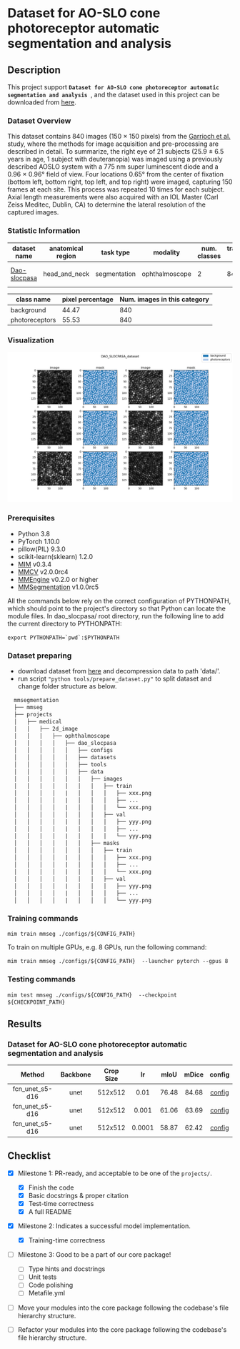 # Dataset for AO-SLO cone photoreceptor automatic segmentation and analysis

## Description

This project support **`Dataset for AO-SLO cone photoreceptor automatic segmentation and analysis `**, and the dataset used in this project can be downloaded from [here](https://people.duke.edu/~sf59/Chiu_BOE_2013_dataset.htm).

### Dataset Overview

This dataset contains 840 images (150 × 150 pixels) from the [Garrioch et al.](https://opg.optica.org/boe/fulltext.cfm?uri=boe-4-6-924&id=253777#ref44) study, where the methods for image acquisition and pre-processing are described in detail. To summarize, the right eye of 21 subjects (25.9 ± 6.5 years in age, 1 subject with deuteranopia) was imaged using a previously described AOSLO system with a 775 nm super luminescent diode and a 0.96 × 0.96° field of view. Four locations 0.65° from the center of fixation (bottom left, bottom right, top left, and top right) were imaged, capturing 150 frames at each site. This process was repeated 10 times for each subject. Axial length measurements were also acquired with an IOL Master (Carl Zeiss Meditec, Dublin, CA) to determine the lateral resolution of the captured images.

### Statistic Information

| dataset name                                                            | anatomical region | task type    | modality       | num. classes | train/val/test images | release date | License                                                         |
| ----------------------------------------------------------------------- | ----------------- | ------------ | -------------- | ------------ | --------------------- | ------------ | --------------------------------------------------------------- |
| [Dao-slocpasa](https://people.duke.edu/~sf59/Chiu_BOE_2013_dataset.htm) | head_and_neck     | segmentation | ophthalmoscope | 2            | 840/-/-               | 2012         | [CC-BY-NC 4.0](https://creativecommons.org/licenses/by-sa/4.0/) |

| class name     | pixel percentage | Num. images in this category |
| -------------- | ---------------- | ---------------------------- |
| background     | 44.47            | 840                          |
| photoreceptors | 55.53            | 840                          |

### Visualization

![daoslocpasa](https://github.com/uni-medical/medical-datasets-visualization/blob/main/2d/semantic_seg/ophthalmoscope/dao_slocpasa/dao_slocpasa_dataset.png?raw=true)

### Prerequisites

- Python 3.8
- PyTorch 1.10.0
- pillow(PIL) 9.3.0
- scikit-learn(sklearn) 1.2.0
- [MIM](https://github.com/open-mmlab/mim) v0.3.4
- [MMCV](https://github.com/open-mmlab/mmcv) v2.0.0rc4
- [MMEngine](https://github.com/open-mmlab/mmengine) v0.2.0 or higher
- [MMSegmentation](https://github.com/open-mmlab/mmsegmentation) v1.0.0rc5

All the commands below rely on the correct configuration of PYTHONPATH, which should point to the project's directory so that Python can locate the module files. In dao_slocpasa/ root directory, run the following line to add the current directory to PYTHONPATH:

```shell
export PYTHONPATH=`pwd`:$PYTHONPATH
```

### Dataset preparing

- download dataset from [here](https://people.duke.edu/~sf59/Chiu_BOE_2013_dataset.htm) and decompression data to path 'data/'.
- run script `"python tools/prepare_dataset.py"` to split dataset and change folder structure as below.

```none
  mmsegmentation
  ├── mmseg
  ├── projects
  │   ├── medical
  │   │   ├── 2d_image
  │   │   │   ├── ophthalmoscope
  │   │   │   │   ├── dao_slocpasa
  │   │   │   │   │   ├── configs
  │   │   │   │   │   ├── datasets
  │   │   │   │   │   ├── tools
  │   │   │   │   │   ├── data
  │   │   │   │   │   │   ├── images
  │   │   │   │   │   │   │   ├── train
  │   │   │   │   |   │   │   │   ├── xxx.png
  │   │   │   │   |   │   │   │   ├── ...
  │   │   │   │   |   │   │   │   └── xxx.png
  │   │   │   │   │   │   │   ├── val
  │   │   │   │   |   │   │   │   ├── yyy.png
  │   │   │   │   |   │   │   │   ├── ...
  │   │   │   │   |   │   │   │   └── yyy.png
  │   │   │   │   │   │   ├── masks
  │   │   │   │   │   │   │   ├── train
  │   │   │   │   |   │   │   │   ├── xxx.png
  │   │   │   │   |   │   │   │   ├── ...
  │   │   │   │   |   │   │   │   └── xxx.png
  │   │   │   │   │   │   │   ├── val
  │   │   │   │   |   │   │   │   ├── yyy.png
  │   │   │   │   |   │   │   │   ├── ...
  │   │   │   │   |   │   │   │   └── yyy.png
```

### Training commands

```shell
mim train mmseg ./configs/${CONFIG_PATH}
```

To train on multiple GPUs, e.g. 8 GPUs, run the following command:

```shell
mim train mmseg ./configs/${CONFIG_PATH}  --launcher pytorch --gpus 8
```

### Testing commands

```shell
mim test mmseg ./configs/${CONFIG_PATH}  --checkpoint ${CHECKPOINT_PATH}
```

<!-- List the results as usually done in other model's README. [Example](https://github.com/open-mmlab/mmsegmentation/tree/dev-1.x/configs/fcn#results-and-models)

You should claim whether this is based on the pre-trained weights, which are converted from the official release; or it's a reproduced result obtained from retraining the model in this project. -->

## Results

### Dataset for AO-SLO cone photoreceptor automatic segmentation and analysis

|     Method      | Backbone | Crop Size |   lr   | mIoU  | mDice |                                                                                             config                                                                                              |
| :-------------: | :------: | :-------: | :----: | :---: | :---: | :---------------------------------------------------------------------------------------------------------------------------------------------------------------------------------------------: |
| fcn_unet_s5-d16 |   unet   |  512x512  |  0.01  | 76.48 | 84.68 |  [config](https://github.com/open-mmlab/mmsegmentation/tree/dev-1.x/projects/medical/2d_image/ophthalmoscope/dao_slocpasa/configs/fcn-unet-s5-d16_unet_1xb16-0.01-20k_dao-slocpasa-512x512.py)  |
| fcn_unet_s5-d16 |   unet   |  512x512  | 0.001  | 61.06 | 63.69 | [config](https://github.com/open-mmlab/mmsegmentation/tree/dev-1.x/projects/medical/2d_image/ophthalmoscope/dao_slocpasa/configs/fcn-unet-s5-d16_unet_1xb16-0.001-20k_dao-slocpasa-512x512.py)  |
| fcn_unet_s5-d16 |   unet   |  512x512  | 0.0001 | 58.87 | 62.42 | [config](https://github.com/open-mmlab/mmsegmentation/tree/dev-1.x/projects/medical/2d_image/ophthalmoscope/dao_slocpasa/configs/fcn-unet-s5-d16_unet_1xb16-0.0001-20k_dao-slocpasa-512x512.py) |

## Checklist

- [x] Milestone 1: PR-ready, and acceptable to be one of the `projects/`.

  - [x] Finish the code
  - [x] Basic docstrings & proper citation
  - [x] Test-time correctness
  - [x] A full README

- [x] Milestone 2: Indicates a successful model implementation.

  - [x] Training-time correctness

- [ ] Milestone 3: Good to be a part of our core package!

  - [ ] Type hints and docstrings
  - [ ] Unit tests
  - [ ] Code polishing
  - [ ] Metafile.yml

- [ ] Move your modules into the core package following the codebase's file hierarchy structure.

- [ ] Refactor your modules into the core package following the codebase's file hierarchy structure.
